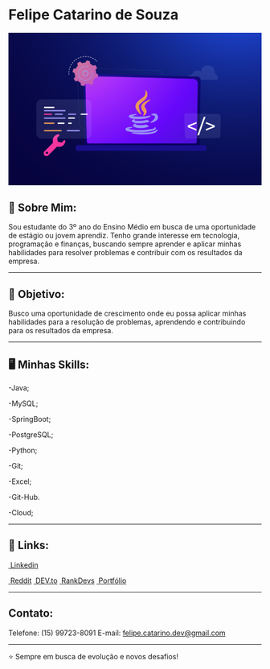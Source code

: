 <h1>Felipe Catarino de Souza</h1>
<img src="2022-Todays-Industries-using-Java-Application.png">

<h2>👋 Sobre Mim:</h2>
Sou estudante do 3º ano do Ensino Médio em busca de uma oportunidade de estágio ou jovem aprendiz. Tenho grande interesse em tecnologia, programação e finanças, buscando sempre aprender e aplicar minhas habilidades para resolver problemas e contribuir com os resultados da empresa.

-----

<h2>🎯 Objetivo:</h2>
Busco uma oportunidade de crescimento onde eu possa aplicar minhas habilidades para a resolução de problemas, aprendendo e contribuindo para os resultados da empresa.

----
<h2>🖥 Minhas Skills:</h2>
-Java;              

-MySQL;

-SpringBoot;

-PostgreSQL;

-Python;            

-Git;

-Excel;             

-Git-Hub.

-Cloud;

----

<h2>🔗 Links:</h2>
<a href=" "><img src=""> Linkedin</a>

<a href=" "><img src=""> Reddit</a>
<a href=" "><img src=""> DEV.to</a>
<a href=" "><img src=""> RankDevs</a>
<a href=" "><img src=""> Portfólio</a>

----

<h2>Contato:</h2>

Telefone: (15) 99723-8091
E-mail: felipe.catarino.dev@gmail.com

----
⭐️ Sempre em busca de evolução e novos desafios!

